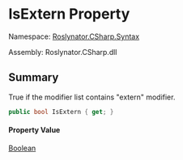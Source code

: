 # IsExtern Property

Namespace: [Roslynator.CSharp.Syntax](../../README.md)

Assembly: Roslynator\.CSharp\.dll

## Summary

True if the modifier list contains "extern" modifier\.

```csharp
public bool IsExtern { get; }
```

#### Property Value

[Boolean](https://docs.microsoft.com/en-us/dotnet/api/system.boolean)


